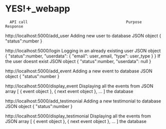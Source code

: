 # YES!+_webapp

      API call		                                      Purpose					                          Response
      

http://localhost:5000/add_user			          Adding new user to database		              JSON object { "status":number }

http://localhost:5000/login			              Logging in an already existing user	        JSON object { "status":number, "userdata": { "email": user_email, "type": user_type } }
						                                  If the user doesnt exist                    JSON object { "status":number, "userdata": null }



http://localhost:5000/add_event			          Adding a new event to database		          JSON object { "status":number }

http://localhost:5000/display_event		        Displaying all the events from 		          JSON array [ { event object }, { next event object }, ... ]
						                                  the database



http://localhost:5000/add_testimonial		      Adding a new testimonial to database	      JSON object { "status":number }

http://localhost:5000/display_testimonial	    Displaying all the events from 		          JSON array [ { event object }, { next event object }, ... ]
						                                  the database


